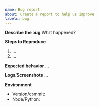 ```yaml
---
name: Bug report
about: Create a report to help us improve
labels: bug
---
```


**Describe the bug**
What happened?

**Steps to Reproduce**
1. …
2. …

**Expected behavior**
…

**Logs/Screenshots**
…

**Environment**
- Version/commit:
- Node/Python:
